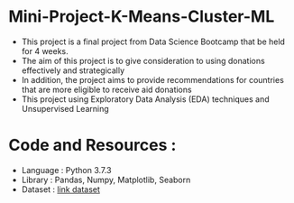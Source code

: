 # Mini-Project-K-Means-Cluster-ML
- This project is a final project from Data Science Bootcamp that be held for 4 weeks.
- The aim of this project is to give consideration to using donations effectively and strategically
- In addition, the project aims to provide recommendations for countries that are more eligible to receive aid donations
- This project using Exploratory Data Analysis (EDA) techniques and Unsupervised Learning

# Code and Resources :
- Language : Python 3.7.3
- Library : Pandas, Numpy, Matplotlib, Seaborn
- Dataset : [link dataset](https://github.com/Zullinira/Mini-Project-K-Means--Cluster-ML/blob/main/Data_Negara_HELP.csv)
